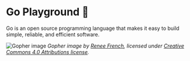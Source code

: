 # Go Playground 🛝

Go is an open source programming language that makes it easy to build simple,
reliable, and efficient software.

![Gopher image](https://golang.org/doc/gopher/fiveyears.jpg)
*Gopher image by [Renee French][rf], licensed under [Creative Commons 4.0 Attributions license][cc4-by].*

[rf]: https://reneefrench.blogspot.com/
[cc4-by]: https://creativecommons.org/licenses/by/4.0/
